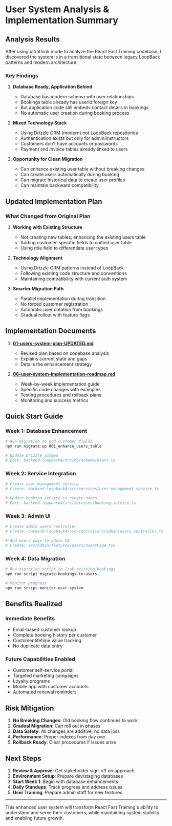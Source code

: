 # User System Analysis & Implementation Summary

## Analysis Results

After using ultrathink mode to analyze the React Fast Training codebase, I discovered the system is in a transitional state between legacy LoopBack patterns and modern architecture.

### Key Findings

1. **Database Ready, Application Behind**
   - Database has modern schema with user relationships
   - Bookings table already has userId foreign key
   - But application code still embeds contact details in bookings
   - No automatic user creation during booking process

2. **Mixed Technology Stack**
   - Using Drizzle ORM (modern) not LoopBack repositories
   - Authentication exists but only for admin/instructors
   - Customers don't have accounts or passwords
   - Payment and invoice tables already linked to users

3. **Opportunity for Clean Migration**
   - Can enhance existing user table without breaking changes
   - Can create users automatically during booking
   - Can migrate historical data to create user profiles
   - Can maintain backward compatibility

## Updated Implementation Plan

### What Changed from Original Plan

1. **Working with Existing Structure**
   - Not creating new tables, enhancing the existing users table
   - Adding customer-specific fields to unified user table
   - Using role field to differentiate user types

2. **Technology Alignment**
   - Using Drizzle ORM patterns instead of LoopBack
   - Following existing code structure and conventions
   - Maintaining compatibility with current auth system

3. **Smarter Migration Path**
   - Parallel implementation during transition
   - No forced customer registration
   - Automatic user creation from bookings
   - Gradual rollout with feature flags

## Implementation Documents

1. **[01-users-system-plan-UPDATED.md](./01-users-system-plan-UPDATED.md)**
   - Revised plan based on codebase analysis
   - Explains current state and gaps
   - Details the enhancement strategy

2. **[06-user-system-implementation-roadmap.md](./06-user-system-implementation-roadmap.md)**
   - Week-by-week implementation guide
   - Specific code changes with examples
   - Testing procedures and rollback plans
   - Monitoring and success metrics

## Quick Start Guide

### Week 1: Database Enhancement
```bash
# Run migration to add customer fields
npm run migrate:up 001_enhance_users_table

# Update Drizzle schema
# Edit: backend-loopback4/src/db/schema/users.ts
```

### Week 2: Service Integration
```bash
# Create user management service
# Create: backend-loopback4/src/services/user-management.service.ts

# Update booking service to create users
# Edit: backend-loopback4/src/services/booking.service.ts
```

### Week 3: Admin UI
```bash
# Create admin users controller
# Create: backend-loopback4/src/controllers/admin/users.controller.ts

# Add users page to admin UI
# Create: src/admin/features/users/UsersPage.tsx
```

### Week 4: Data Migration
```bash
# Run migration script to link existing bookings
npm run script migrate-bookings-to-users

# Monitor progress
npm run script monitor-user-system
```

## Benefits Realized

### Immediate Benefits
- Email-based customer lookup
- Complete booking history per customer
- Customer lifetime value tracking
- No duplicate data entry

### Future Capabilities Enabled
- Customer self-service portal
- Targeted marketing campaigns
- Loyalty programs
- Mobile app with customer accounts
- Automated renewal reminders

## Risk Mitigation

1. **No Breaking Changes**: Old booking flow continues to work
2. **Gradual Migration**: Can roll out in phases
3. **Data Safety**: All changes are additive, no data loss
4. **Performance**: Proper indexes from day one
5. **Rollback Ready**: Clear procedures if issues arise

## Next Steps

1. **Review & Approve**: Get stakeholder sign-off on approach
2. **Environment Setup**: Prepare dev/staging databases
3. **Start Week 1**: Begin with database enhancements
4. **Daily Standups**: Track progress and address issues
5. **User Training**: Prepare admin staff for new features

---

This enhanced user system will transform React Fast Training's ability to understand and serve their customers, while maintaining system stability and enabling future growth.
